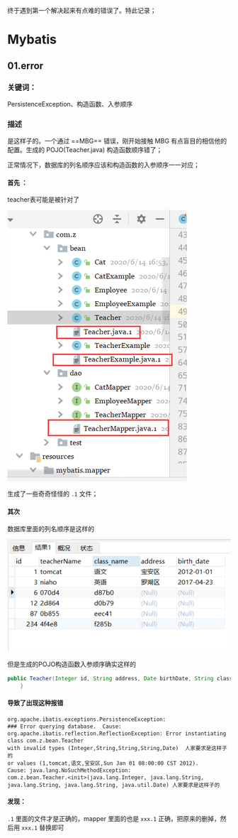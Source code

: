 终于遇到第一个解决起来有点难的错误了。特此记录；

# Mybatis

## 01.error

### **关键词：** 

PersistenceException、构造函数、入参顺序

### 描述

是这样子的。一个通过 ==MBG== 错误，刚开始接触 MBG 有点盲目的相信他的配置。生成的 POJO(Teacher.java) 构造函数顺序错了；

正常情况下，数据库的列名顺序应该和构造函数的入参顺序一一对应；

#### 首先 ：

teacher表可能是被针对了

![image-20200614165403126](0.error.assets/image-20200614165403126.png)

生成了一些奇奇怪怪的 `.1` 文件；

#### 其次

 数据库里面的列名顺序是这样的

![image-20200614165431421](0.error.assets/image-20200614165431421.png)

但是生成的POJO构造函数入参顺序确实这样的

```java
public Teacher(Integer id, String address, Date birthDate, String className, String teachername) {
    }
```

#### 导致了出现这种报错

```
org.apache.ibatis.exceptions.PersistenceException: 
### Error querying database.  Cause: org.apache.ibatis.reflection.ReflectionException: Error instantiating class com.z.bean.Teacher 
with invalid types (Integer,String,String,String,Date)  人家要求是这样子的
or values (1,tomcat,语文,宝安区,Sun Jan 01 08:00:00 CST 2012). 
Cause: java.lang.NoSuchMethodException: 
com.z.bean.Teacher.<init>(java.lang.Integer, java.lang.String, java.lang.String, java.lang.String, java.util.Date) 人家要求是这样子的
```

#### 发现：

`.1` 里面的文件才是正确的，mapper 里面的也是 `xxx.1` 正确，把原来的删掉，然后用 `xxx.1` 替换即可